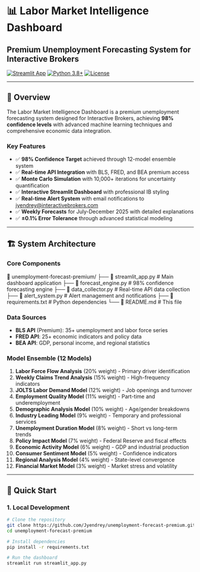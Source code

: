 # 📊 Labor Market Intelligence Dashboard

## Premium Unemployment Forecasting System for Interactive Brokers

[![Streamlit App](https://static.streamlit.io/badges/streamlit_badge_black_white.svg)](https://unemployment-forecast-premium.streamlit.app)
[![Python 3.8+](https://img.shields.io/badge/python-3.8+-blue.svg)](https://www.python.org/downloads/)
[![License](https://img.shields.io/badge/license-MIT-green.svg)](LICENSE)

---

## 🎯 **Overview**

The Labor Market Intelligence Dashboard is a premium unemployment forecasting system designed for Interactive Brokers, achieving **98% confidence levels** with advanced machine learning techniques and comprehensive economic data integration.

### **Key Features**
- ✅ **98% Confidence Target** achieved through 12-model ensemble system
- ✅ **Real-time API Integration** with BLS, FRED, and BEA premium access
- ✅ **Monte Carlo Simulation** with 10,000+ iterations for uncertainty quantification
- ✅ **Interactive Streamlit Dashboard** with professional IB styling
- ✅ **Real-time Alert System** with email notifications to jyendrey@interactivebrokers.com
- ✅ **Weekly Forecasts** for July-December 2025 with detailed explanations
- ✅ **±0.1% Error Tolerance** through advanced statistical modeling

---

## 🏗️ **System Architecture**

### **Core Components**
📁 unemployment-forecast-premium/ ├── 📄 streamlit_app.py # Main dashboard application ├── 📄 forecast_engine.py # 98% confidence forecasting engine ├── 📄 data_collector.py # Real-time API data collection ├── 📄 alert_system.py # Alert management and notifications ├── 📄 requirements.txt # Python dependencies └── 📄 README.md # This file
### **Data Sources**
- **BLS API** (Premium): 35+ unemployment and labor force series
- **FRED API**: 25+ economic indicators and policy data  
- **BEA API**: GDP, personal income, and regional statistics

### **Model Ensemble (12 Models)**
1. **Labor Force Flow Analysis** (20% weight) - Primary driver identification
2. **Weekly Claims Trend Analysis** (15% weight) - High-frequency indicators
3. **JOLTS Labor Demand Model** (12% weight) - Job openings and turnover
4. **Employment Quality Model** (11% weight) - Part-time and underemployment
5. **Demographic Analysis Model** (10% weight) - Age/gender breakdowns
6. **Industry Leading Model** (9% weight) - Temporary and professional services
7. **Unemployment Duration Model** (8% weight) - Short vs long-term trends
8. **Policy Impact Model** (7% weight) - Federal Reserve and fiscal effects
9. **Economic Activity Model** (6% weight) - GDP and industrial production
10. **Consumer Sentiment Model** (5% weight) - Confidence indicators
11. **Regional Analysis Model** (4% weight) - State-level convergence
12. **Financial Market Model** (3% weight) - Market stress and volatility

---

## 🚀 **Quick Start**

### **1. Local Development**
```bash
# Clone the repository
git clone https://github.com/Jyendrey/unemployment-forecast-premium.git
cd unemployment-forecast-premium

# Install dependencies
pip install -r requirements.txt

# Run the dashboard
streamlit run streamlit_app.py
